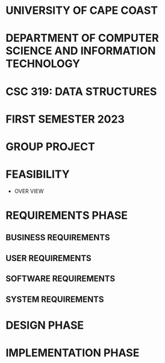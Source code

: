 # UNIVERSITY OF CAPE COAST
# DEPARTMENT OF COMPUTER SCIENCE AND INFORMATION TECHNOLOGY
# CSC 319: DATA STRUCTURES
# FIRST SEMESTER 2023
# GROUP PROJECT


# FEASIBILITY
- OVER VIEW


# REQUIREMENTS PHASE

## BUSINESS REQUIREMENTS

## USER REQUIREMENTS

## SOFTWARE REQUIREMENTS

## SYSTEM REQUIREMENTS

# DESIGN PHASE

# IMPLEMENTATION PHASE

# 
